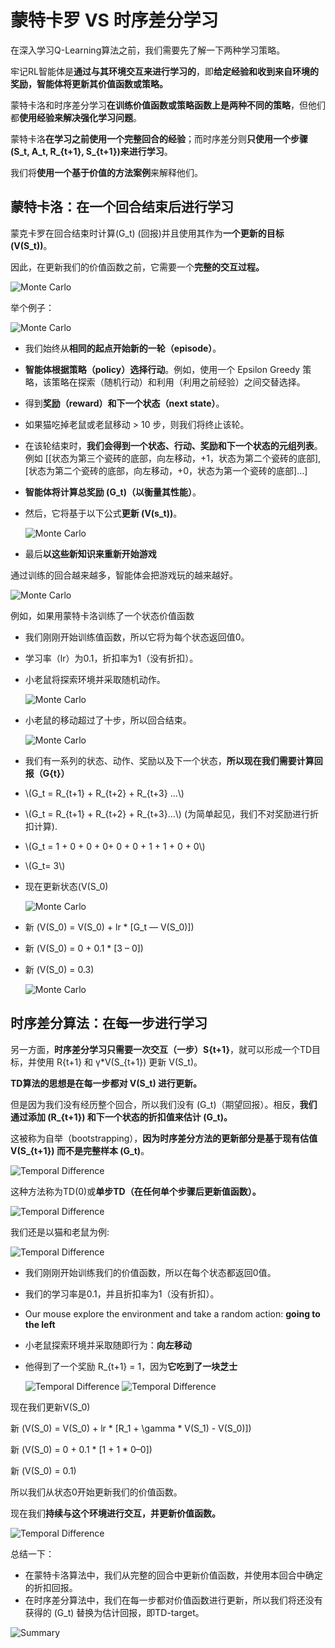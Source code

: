 # 蒙特卡罗 VS 时序差分学习

在深入学习Q-Learning算法之前，我们需要先了解一下两种学习策略。

牢记RL智能体是**通过与其环境交互来进行学习的**，即**给定经验和收到来自环境的奖励，智能体将更新其价值函数或策略。**

蒙特卡洛和时序差分学习**在训练价值函数或策略函数上是两种不同的策略**，但他们都**使用经验来解决强化学习问题**。

蒙特卡洛**在学习之前使用一个完整回合的经验**；而时序差分则**只使用一个步骤(S_t, A_t, R_{t+1}, S_{t+1}\)来进行学习**。

我们将**使用一个基于价值的方法案例**来解释他们。

## 蒙特卡洛：在一个回合结束后进行学习

蒙克卡罗在回合结束时计算(G_t) (回报)并且使用其作为**一个更新的目标(V(S_t))**。

因此，在更新我们的价值函数之前，它需要一个**完整的交互过程。**

  <img src="https://huggingface.co/datasets/huggingface-deep-rl-course/course-images/resolve/main/en/unit3/monte-carlo-approach.jpg" alt="Monte Carlo"/>

举个例子：

  <img src="https://huggingface.co/datasets/huggingface-deep-rl-course/course-images/resolve/main/en/unit3/MC-2.jpg" alt="Monte Carlo"/>


- 我们始终从**相同的起点开始新的一轮（episode）**。

- **智能体根据策略（policy）选择行动**。例如，使用一个 Epsilon Greedy 策略，该策略在探索（随机行动）和利用（利用之前经验）之间交替选择。

- 得到**奖励（reward）和下一个状态（next state）**。

- 如果猫吃掉老鼠或老鼠移动 > 10 步，则我们将终止该轮。

- 在该轮结束时，**我们会得到一个状态、行动、奖励和下一个状态的元组列表**。例如 [[状态为第三个瓷砖的底部，向左移动，+1，状态为第二个瓷砖的底部], [状态为第二个瓷砖的底部，向左移动，+0，状态为第一个瓷砖的底部]...]

- **智能体将计算总奖励 \(G_t\)（以衡量其性能）**。

- 然后，它将基于以下公式**更新 \(V(s_t)\)**。

  <img src="https://huggingface.co/datasets/huggingface-deep-rl-course/course-images/resolve/main/en/unit3/MC-3.jpg" alt="Monte Carlo"/>

- 最后**以这些新知识来重新开始游戏**

通过训练的回合越来越多，智能体会把游戏玩的越来越好。

  <img src="https://huggingface.co/datasets/huggingface-deep-rl-course/course-images/resolve/main/en/unit3/MC-3p.jpg" alt="Monte Carlo"/>

例如，如果用蒙特卡洛训练了一个状态价值函数

- 我们刚刚开始训练值函数，所以它将为每个状态返回值0。

- 学习率（lr）为0.1，折扣率为1（没有折扣）。

- 小老鼠将探索环境并采取随机动作。

  <img src="https://huggingface.co/datasets/huggingface-deep-rl-course/course-images/resolve/main/en/unit3/MC-4.jpg" alt="Monte Carlo"/>


- 小老鼠的移动超过了十步，所以回合结束。

  <img src="https://huggingface.co/datasets/huggingface-deep-rl-course/course-images/resolve/main/en/unit3/MC-4p.jpg" alt="Monte Carlo"/>


- 我们有一系列的状态、动作、奖励以及下一个状态，**所以现在我们需要计算回报（G{t}）**

- \\(G_t = R_{t+1} + R_{t+2} + R_{t+3} ...\\)

- \\(G_t = R_{t+1} + R_{t+2} + R_{t+3}…\\) (为简单起见，我们不对奖励进行折扣计算).

- \\(G_t = 1 + 0 + 0 + 0+ 0 + 0 + 1 + 1 + 0 + 0\\)

- \\(G_t= 3\\)

- 现在更新状态(V(S_0)

  <img src="https://huggingface.co/datasets/huggingface-deep-rl-course/course-images/resolve/main/en/unit3/MC-5.jpg" alt="Monte Carlo"/>

- 新 (V(S_0) = V(S_0) + lr * [G_t — V(S_0)])

- 新 (V(S_0) = 0 + 0.1 * [3 – 0])

- 新 (V(S_0) = 0.3)


  <img src="https://huggingface.co/datasets/huggingface-deep-rl-course/course-images/resolve/main/en/unit3/MC-5p.jpg" alt="Monte Carlo"/>

## 时序差分算法：在每一步进行学习

另一方面，**时序差分学习只需要一次交互（一步）S{t+1}**，就可以形成一个TD目标，并使用 R{t+1} 和 γ*V(S_{t+1}) 更新 V(S_t)。

**TD算法的思想是在每一步都对 V(S_t) 进行更新。**

但是因为我们没有经历整个回合，所以我们没有 (G_t)（期望回报）。相反，**我们通过添加 (R_{t+1}) 和下一个状态的折扣值来估计 (G_t)。**

这被称为自举（bootstrapping），**因为时序差分方法的更新部分是基于现有估值 V(S_{t+1}) 而不是完整样本 (G_t)**。

  <img src="https://huggingface.co/datasets/huggingface-deep-rl-course/course-images/resolve/main/en/unit3/TD-1.jpg" alt="Temporal Difference"/>

这种方法称为TD(0)或**单步TD（在任何单个步骤后更新值函数）。**

  <img src="https://huggingface.co/datasets/huggingface-deep-rl-course/course-images/resolve/main/en/unit3/TD-1p.jpg" alt="Temporal Difference"/>

我们还是以猫和老鼠为例:

  <img src="https://huggingface.co/datasets/huggingface-deep-rl-course/course-images/resolve/main/en/unit3/TD-2.jpg" alt="Temporal Difference"/>

- 我们刚刚开始训练我们的价值函数，所以在每个状态都返回0值。

- 我们的学习率是0.1，并且折扣率为1（没有折扣）。

- Our mouse explore the environment and take a random action: **going to the left**

- 小老鼠探索环境并采取随即行为：**向左移动**

- 他得到了一个奖励 R_{t+1} = 1，因为**它吃到了一块芝士**

  <img src="https://huggingface.co/datasets/huggingface-deep-rl-course/course-images/resolve/main/en/unit3/TD-2p.jpg" alt="Temporal Difference"/>
  


  <img src="https://huggingface.co/datasets/huggingface-deep-rl-course/course-images/resolve/main/en/unit3/TD-3.jpg" alt="Temporal Difference"/>

现在我们更新V(S_0)

新  (V(S_0) = V(S_0) + lr * [R_1 + \gamma * V(S_1) - V(S_0)])

新 (V(S_0) = 0 + 0.1 * [1 + 1 * 0–0])

新 (V(S_0) = 0.1)

所以我们从状态0开始更新我们的价值函数。

现在我们**持续与这个环境进行交互，并更新价值函数。**

  <img src="https://huggingface.co/datasets/huggingface-deep-rl-course/course-images/resolve/main/en/unit3/TD-3p.jpg" alt="Temporal Difference"/>

总结一下：

  - 在蒙特卡洛算法中，我们从完整的回合中更新价值函数，并使用本回合中确定的折扣回报。
  - 在时序差分算法中，我们在每一步都对价值函数进行更新，所以我们将还没有获得的 (G_t) 替换为估计回报，即TD-target。

  <img src="https://huggingface.co/datasets/huggingface-deep-rl-course/course-images/resolve/main/en/unit3/Summary.jpg" alt="Summary"/>